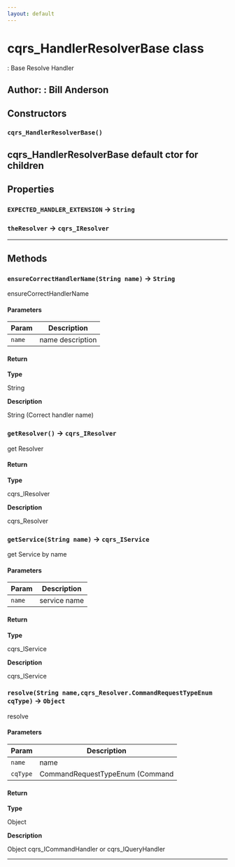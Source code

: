 ```yaml
---
layout: default
---
```

# cqrs_HandlerResolverBase class

: Base Resolve Handler


**Author:** : Bill Anderson
---
## Constructors
### `cqrs_HandlerResolverBase()`

cqrs_HandlerResolverBase default ctor for children
---
## Properties

### `EXPECTED_HANDLER_EXTENSION` → `String`

### `theResolver` → `cqrs_IResolver`

---
## Methods
### `ensureCorrectHandlerName(String name)` → `String`

ensureCorrectHandlerName

#### Parameters
|Param|Description|
|-----|-----------|
|`name` |  name description |

#### Return

**Type**

String

**Description**

String (Correct handler name)

### `getResolver()` → `cqrs_IResolver`

get Resolver

#### Return

**Type**

cqrs_IResolver

**Description**

cqrs_Resolver

### `getService(String name)` → `cqrs_IService`

get Service by name

#### Parameters
|Param|Description|
|-----|-----------|
|`name` |  service name |

#### Return

**Type**

cqrs_IService

**Description**

cqrs_IService

### `resolve(String name,cqrs_Resolver.CommandRequestTypeEnum cqType)` → `Object`

resolve

#### Parameters
|Param|Description|
|-----|-----------|
|`name` |    name |
|`cqType` |  CommandRequestTypeEnum (Command || Query) |

#### Return

**Type**

Object

**Description**

Object cqrs_ICommandHandler or cqrs_IQueryHandler

---
